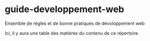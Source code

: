 # guide-developpement-web
Ensemble de règles et de bonne pratiques de dévoloppement web

Ici, il y aura une table des matières du contenu de ce répertoire.
